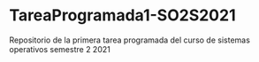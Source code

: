 # TareaProgramada1-SO2S2021
Repositorio de la primera tarea programada del curso de sistemas operativos semestre 2 2021
